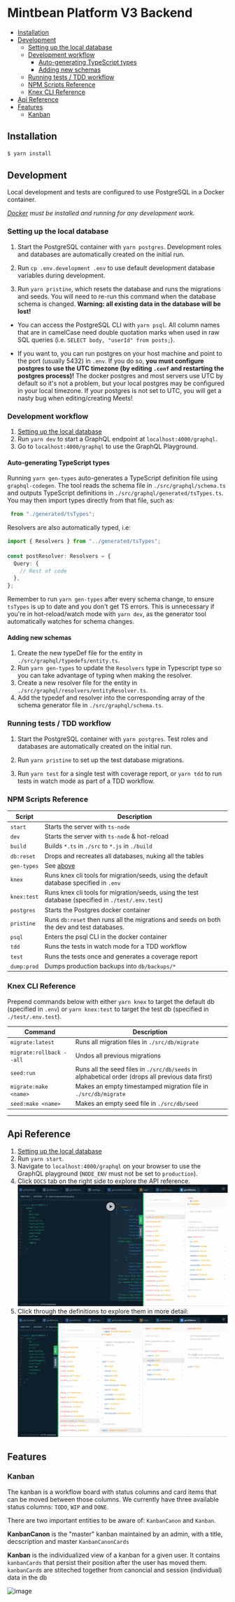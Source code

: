 # Mintbean Platform V3 Backend

<!-- TOC auto-generated by Markdown Preview Enchanced VSCode extension-->
<!-- @import "[TOC]" {cmd="toc" depthFrom=2 depthTo=6 orderedList=false} -->

<!-- code_chunk_output -->

- [Installation](#installation)
- [Development](#development)
  - [Setting up the local database](#setting-up-the-local-database)
  - [Development workflow](#development-workflow)
    - [Auto-generating TypeScript types](#auto-generating-typescript-types)
    - [Adding new schemas](#adding-new-schemas)
  - [Running tests / TDD workflow](#running-tests-tdd-workflow)
  - [NPM Scripts Reference](#npm-scripts-reference)
  - [Knex CLI Reference](#knex-cli-reference)
- [Api Reference](#api-reference)
- [Features](#features)
  - [Kanban](#kanban)
  <!-- /code_chunk_output -->

## Installation

```sh
$ yarn install
```

## Development

Local development and tests are configured to use PostgreSQL in a Docker container.

_[Docker](https://docs.docker.com/get-docker/) must be installed and running for any development work._

### Setting up the local database

1. Start the PostgreSQL container with `yarn postgres`. Development roles and databases are automatically created on the initial run.

2. Run `cp .env.development .env` to use default development database variables during development.

3. Run `yarn pristine`, which resets the database and runs the migrations and seeds. You will need to re-run this command when the database schema is changed.
   **Warning: all existing data in the database will be lost!**

- You can access the PostgreSQL CLI with `yarn psql`. All column names that are in camelCase need double quotation marks when used in raw SQL queries (i.e. `SELECT body, "userId" from posts;`).

- If you want to, you can run postgres on your host machine and point to the port (usually 5432) in `.env`. If you do so, **you must configure postgres to use the UTC timezone (by editing `.conf` and restarting the postgres process)!** The docker postgres and most servers use UTC by default so it's not a problem, but your local postgres may be configured in your local timezone. If your postgres is not set to UTC, you will get a nasty bug when editing/creating Meets!

### Development workflow

1. [Setting up the local database](#setting-up-the-local-database)
2. Run `yarn dev` to start a GraphQL endpoint at `localhost:4000/graphql`.
3. Go to `localhost:4000/graphql` to use the GraphQL Playground.

#### Auto-generating TypeScript types

Running `yarn gen-types` auto-generates a TypeScript definition file using `graphql-codegen`. The tool reads the schema file in `./src/graphql/schema.ts` and outputs TypeScript definitions in `./src/graphql/generated/tsTypes.ts`. You may then import types directly from that file, such as:

```ts
 from "./generated/tsTypes";
```

Resolvers are also automatically typed, i.e:

```ts
import { Resolvers } from "../generated/tsTypes";

const postResolver: Resolvers = {
  Query: {
    // Rest of code
  },
};
```

Remember to run `yarn gen-types` after every schema change, to ensure `tsTypes` is up to date and you don't get TS errors. This is unnecessary if you're in hot-reload/watch mode with `yarn dev`, as the generator tool automatically watches for schema changes.

#### Adding new schemas

1. Create the new typeDef file for the entity in `./src/graphql/typedefs/entity.ts`.
2. Run `yarn gen-types` to update the `Resolvers` type in Typescript type so you can take advantage of typing when making the resolver.
3. Create a new resolver file for the entity in `./src/graphql/resolvers/entityResolver.ts`.
4. Add the typedef and resolver into the corresponding array of the schema generator file in `./src/graphql/schema.ts`.

### Running tests / TDD workflow

1. Start the PostgreSQL container with `yarn postgres`. Test roles and databases are automatically created on the initial run.

2. Run `yarn pristine` to set up the test database migrations.

3. Run `yarn test` for a single test with coverage report, or `yarn tdd` to run tests in watch mode as part of a TDD workflow.

### NPM Scripts Reference

| Script      | Description                                                                                        |
| ----------- | -------------------------------------------------------------------------------------------------- |
| `start`     | Starts the server with `ts-node`                                                                   |
| `dev`       | Starts the server with `ts-node` & hot-reload                                                      |
| `build`     | Builds `*.ts` in `./src` to `*.js` in `./build`                                                    |
| `db:reset`  | Drops and recreates all databases, nuking all the tables                                           |
| `gen-types` | See [above](#auto-generating-typescript-types)                                                     |
| `knex`      | Runs knex cli tools for migration/seeds, using the default database specified in `.env`            |
| `knex:test` | Runs knex cli tools for migration/seeds, using the test database (specified in `./test/.env.test`) |
| `postgres`  | Starts the Postgres docker container                                                               |
| `pristine`  | Runs `db:reset` then runs all the migrations and seeds on both the dev and test databases.         |
| `psql`      | Enters the psql CLI in the docker container                                                        |
| `tdd`       | Runs the tests in watch mode for a TDD workflow                                                    |
| `test`      | Runs the tests once and generates a coverage report                                                |
| `dump:prod` | Dumps production backups into `db/backups/*`                                                       |

### Knex CLI Reference

Prepend commands below with either `yarn knex` to target the default db (specified in `.env`) or `yarn knex:test` to target the test db (specified in `./test/.env.test`).

| Command                  | Description                                                                                       |
| ------------------------ | ------------------------------------------------------------------------------------------------- |
| `migrate:latest`         | Runs all migration files in `./src/db/migrate`                                                    |
| `migrate:rollback --all` | Undos all previous migrations                                                                     |
| `seed:run`               | Runs all the seed files in `./src/db/seeds` in alphabetical order (drops all previous data first) |
| `migrate:make <name>`    | Makes an empty timestamped migration file in `./src/db/migrate`                                   |
| `seed:make <name>`       | Makes an empty seed file in `./src/db/seed`                                                       |

---

## Api Reference

1. [Setting up the local database](#setting-up-the-local-database)
2. Run `yarn start`.
3. Navigate to `localhost:4000/graphql` on your browser to use the GraphQL playground (`NODE_ENV` must not be set to `production`).
4. Click `DOCS` tab on the right side to explore the API reference.
   ![](docs/graphql_playground.png)
   <br>
5. Click through the definitions to explore them in more detail:
   ![](docs/graphql_playground_detailed.png)

## Features

### Kanban

The kanban is a workflow board with status columns and card items that can be moved between those columns. We currently have three available status columns: `TODO`, `WIP` and `DONE`.

There are two important entities to be aware of: `KanbanCanon` and `Kanban`.

**KanbanCanon** is the "master" kanban maintained by an admin, with a title, decscription and master `KanbanCanonCards`

**Kanban** is the individualized view of a kanban for a given user. It contains `kanbanCards` that persist their position after the user has moved them. `kanbanCard`s are stiteched together from canoncial and session (individual) data in the db

![image](https://user-images.githubusercontent.com/9841162/98052044-06e29f00-1dea-11eb-91a6-8c698debf421.png)
